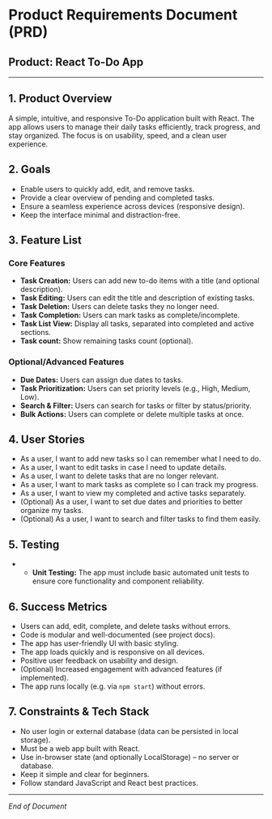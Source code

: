 # Product Requirements Document (PRD)

## Product: React To-Do App

---

## 1. Product Overview
A simple, intuitive, and responsive To-Do application built with React. The app allows users to manage their daily tasks efficiently, track progress, and stay organized. The focus is on usability, speed, and a clean user experience.

## 2. Goals
- Enable users to quickly add, edit, and remove tasks.
- Provide a clear overview of pending and completed tasks.
- Ensure a seamless experience across devices (responsive design).
- Keep the interface minimal and distraction-free.

## 3. Feature List
### Core Features
- **Task Creation:** Users can add new to-do items with a title (and optional description).
- **Task Editing:** Users can edit the title and description of existing tasks.
- **Task Deletion:** Users can delete tasks they no longer need.
- **Task Completion:** Users can mark tasks as complete/incomplete.
- **Task List View:** Display all tasks, separated into completed and active sections.
- **Task count:** Show remaining tasks count (optional).

### Optional/Advanced Features
- **Due Dates:** Users can assign due dates to tasks.
- **Task Prioritization:** Users can set priority levels (e.g., High, Medium, Low).
- **Search & Filter:** Users can search for tasks or filter by status/priority.
- **Bulk Actions:** Users can complete or delete multiple tasks at once.

## 4. User Stories
- As a user, I want to add new tasks so I can remember what I need to do.
- As a user, I want to edit tasks in case I need to update details.
- As a user, I want to delete tasks that are no longer relevant.
- As a user, I want to mark tasks as complete so I can track my progress.
- As a user, I want to view my completed and active tasks separately.
- (Optional) As a user, I want to set due dates and priorities to better organize my tasks.
- (Optional) As a user, I want to search and filter tasks to find them easily.

## 5. Testing
 - - **Unit Testing:** The app must include basic automated unit tests to ensure core functionality and component reliability.

## 6. Success Metrics
- Users can add, edit, complete, and delete tasks without errors.
- Code is modular and well-documented (see project docs).  
- The app has user-friendly UI with basic styling.  
- The app loads quickly and is responsive on all devices.
- Positive user feedback on usability and design.
- (Optional) Increased engagement with advanced features (if implemented).
- The app runs locally (e.g. via `npm start`) without errors.

## 7. Constraints & Tech Stack
- No user login or external database (data can be persisted in local storage).
- Must be a web app built with React.
- Use in-browser state (and optionally LocalStorage) – no server or database.  
- Keep it simple and clear for beginners.
- Follow standard JavaScript and React best practices.  


---

*End of Document*
